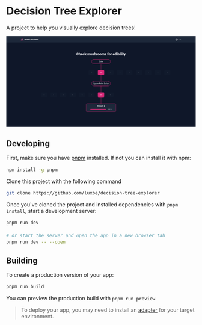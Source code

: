 # Decision Tree Explorer

A project to help you visually explore decision trees!

![Mushroom Example](/docs/mushrooms-example.png?raw=true 'Mushroom Example')

## Developing

First, make sure you have [pnpm](https://pnpm.io/) installed. If not you can install it with npm:

```bash
npm install -g pnpm
```

Clone this project with the following command

```bash
git clone https://github.com/luxbe/decision-tree-explorer
```

Once you've cloned the project and installed dependencies with `pnpm install`, start a development server:

```bash
pnpm run dev

# or start the server and open the app in a new browser tab
pnpm run dev -- --open
```

## Building

To create a production version of your app:

```bash
pnpm run build
```

You can preview the production build with `pnpm run preview`.

> To deploy your app, you may need to install an [adapter](https://kit.svelte.dev/docs/adapters) for your target environment.
